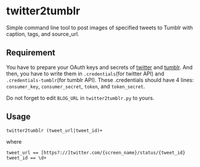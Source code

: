 # twitter2tumblr
Simple command line tool to post images of specified tweets to Tumblr with caption, tags, and source_url.

## Requirement
You have to prepare your OAuth keys and secrets of
[twitter](https://apps.twitter.com/) and [tumblr](https://www.tumblr.com/oauth/apps).
And then, you have to write them in `.credentials`(for twitter API) and `.credentials-tumblr`(for tumblr API).
These .credentials should have 4 lines: `consumer_key`, `consumer_secret`, `token`, and `token_secret`.

Do not forget to edit `BLOG_URL` in `twitter2tumblr.py` to yours.

## Usage
    twitter2tumblr (tweet_url|tweet_id)+

where

    tweet_url == [https?://]twitter.com/{screen_name}/status/{tweet_id}
    tweet_id == \d+

